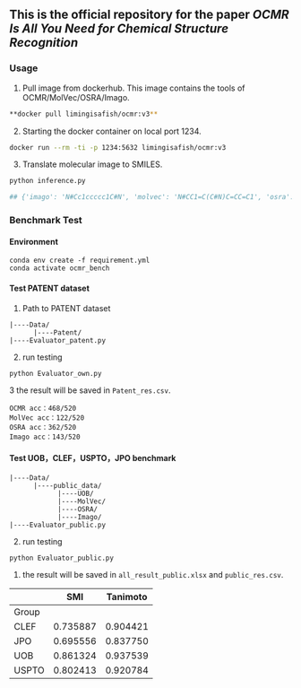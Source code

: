 ## This is the official repository for the paper *OCMR Is All You Need for Chemical Structure Recognition*


### Usage

1. Pull image from dockerhub. This image contains the tools of OCMR/MolVec/OSRA/Imago.

```bash
**docker pull limingisafish/ocmr:v3**
```
2. Starting the docker container on local port 1234.

```bash
docker run --rm -ti -p 1234:5632 limingisafish/ocmr:v3
```
3.  Translate molecular image to SMILES.
```bash
python inference.py

## {'imago': 'N#Cc1ccccc1C#N', 'molvec': 'N#CC1=C(C#N)C=CC=C1', 'osra': 'N#Cc1ccccc1C#N', 'ocmr': 'N#CC1=C(C#N)C=CC=C1'}
```

### Benchmark Test


#### Environment 

```docker
conda env create -f requirement.yml
conda activate ocmr_bench
```
#### Test PATENT dataset

1. Path to PATENT dataset
```
|----Data/
      |----Patent/
|----Evaluator_patent.py
```
2. run testing
```python
python Evaluator_own.py
```
3 the result will be saved in `Patent_res.csv`.
```
OCMR acc：468/520
MolVec acc：122/520
OSRA acc：362/520
Imago acc：143/520
```


#### Test UOB，CLEF，USPTO，JPO benchmark

```
|----Data/
      |----public_data/
            |----UOB/
            |----MolVec/
            |----OSRA/
            |----Imago/
|----Evaluator_public.py
```
2. run testing
```python
python Evaluator_public.py
```
1. the result will be saved in `all_result_public.xlsx` and `public_res.csv`.
   
|  | SMI | Tanimoto |
| --- | --- | --- |
| Group |  |  |
| CLEF | 0.735887 | 0.904421 |
| JPO | 0.695556 | 0.837750 |
| UOB | 0.861324 | 0.937539 |
| USPTO | 0.802413 | 0.920784 |
